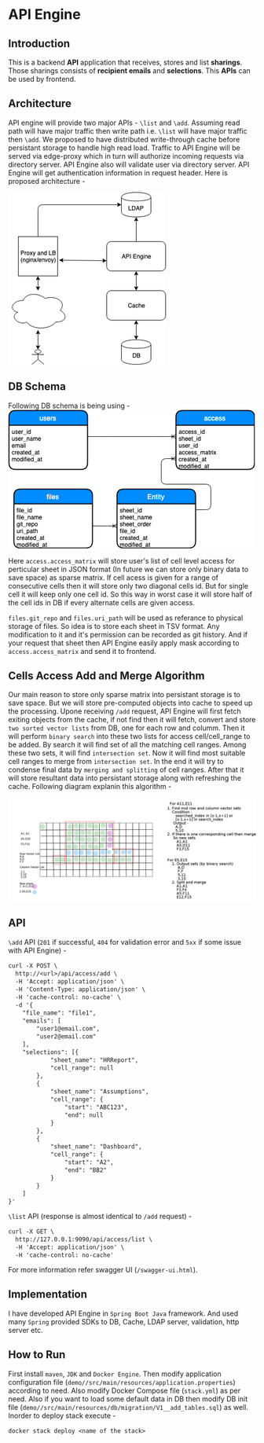 # API Engine

## Introduction

This is a backend **API** application that receives, stores and list **sharings**. Those sharings consists of **recipient emails** and **selections**. This **APIs** can be used by frontend.

## Architecture

API engine will provide two major APIs - `\list` and `\add`. Assuming read path will have major traffic then write path i.e. `\list` will have major traffic then `\add`. We proposed to have distributed write-through cache before persistant storage to handle high read load. Traffic to API Engine will be served via edge-proxy which in turn will authorize incoming requests via directory server. API Engine also will validate user via directory server. API Engine will get authentication information in request header. Here is proposed architecture -

![](images/architecture.png)

## DB Schema

Following DB schema is being using -
![](images/DB_schema.png)

Here `access.access_matrix` will store user's list of cell level access for perticular sheet in JSON format (In future we can store only binary data to save space) as sparse matrix. If cell acess is given for a range of consecutive cells then it will store only two diagonal cells id. But for single cell it will keep only one cell id. So this way in worst case it will store half of the cell ids in DB if every alternate cells are given access.

`files.git_repo` and `files.uri_path` will be used as referance to physical storage of files. So idea is to store each sheet in TSV format. Any modification to it and it's permission can be recorded as git history. And if your request that sheet then API Engine easily apply mask according to `access.access_matrix` and send it to frontend.

## Cells Access Add and Merge Algorithm

Our main reason to store only sparse matrix into persistant storage is to save space. But we will store pre-computed objects into cache to speed up the processing. Upone receiving `/add` request, API Engine will first fetch exiting objects from the cache, if not find then it will fetch, convert and store `two sorted vector lists` from DB, one for each row and columm. Then it will perform `binary search` into these two lists for access cell/cell_range to be added. By search it will find set of all the matching cell ranges. Among these two sets, it will find `intersection set`. Now it will find most suitable cell ranges to merge from `intersection set`. In the end it will try to condense final data by `merging and splitting` of cell ranges. After that it will store resultant data into persistant storage along with refreshing the cache. Following diagram explanin this algorithm - 

![](images/algo-example.png)


## API

`\add` API (`201` if successful, `404` for validation error and `5xx` if some issue with API Engine) -
```
curl -X POST \
  http://<url>/api/access/add \
  -H 'Accept: application/json' \
  -H 'Content-Type: application/json' \
  -H 'cache-control: no-cache' \
  -d '{
	"file_name": "file1",
	"emails": [
		"user1@email.com",
		"user2@email.com"
	],
	"selections": [{
			"sheet_name": "HRReport",
			"cell_range": null
		},
		{
			"sheet_name": "Assumptions",
			"cell_range": {
				"start": "ABC123",
				"end": null
			}
		},
		{
			"sheet_name": "Dashboard",
			"cell_range": {
				"start": "A2",
				"end": "BB2"
			}
		}
	]
}'
```

`\list` API (response is almost identical to `/add` request) -
```
curl -X GET \
  http://127.0.0.1:9090/api/access/list \
  -H 'Accept: application/json' \
  -H 'cache-control: no-cache'
```

For more information refer swagger UI (`/swagger-ui.html`).


## Implementation

I have developed API Engine in `Spring Boot Java` framework. And used many `Spring` provided SDKs to DB, Cache, LDAP server, validation, http server etc. 


## How to Run

First install `maven`, `JDK` and `Docker Engine`. Then
 modify application configuration file (`demo//src/main/resources/application.properties`) according to need. Also modify Docker Compose file (`stack.yml`) as per need. Also if you want to load some default data in DB then modify DB init file (`demo//src/main/resources/db/migration/V1__add_tables.sql`) as well. Inorder to deploy stack execute - 
 ```
 docker stack deploy <name of the stack>
 ```